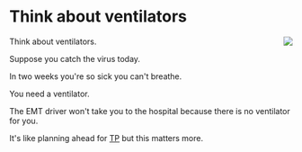 # Think about ventilators
<img src="http://scripting.com/images/2020/03/29/beavis.png" border="0" align="right">Think about ventilators.

Suppose you catch the virus today.

In two weeks you're so sick you can't breathe.

You need a ventilator.

The EMT driver won't take you to the hospital because there is no ventilator for you.

It's like planning ahead for <a href="https://www.urbandictionary.com/define.php?term=TP">TP</a> but this matters more. 

